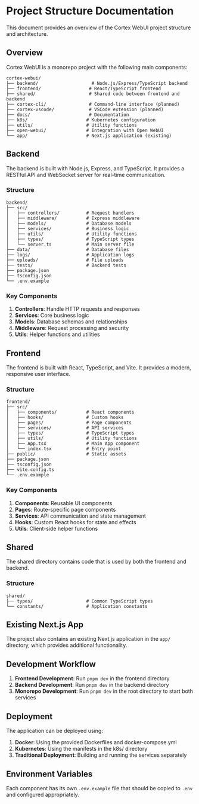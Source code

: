 # Project Structure Documentation

This document provides an overview of the Cortex WebUI project structure and architecture.

## Overview

Cortex WebUI is a monorepo project with the following main components:

```
cortex-webui/
├── backend/                    # Node.js/Express/TypeScript backend
├── frontend/                  # React/TypeScript frontend
├── shared/                    # Shared code between frontend and backend
├── cortex-cli/                # Command-line interface (planned)
├── cortex-vscode/             # VSCode extension (planned)
├── docs/                      # Documentation
├── k8s/                      # Kubernetes configuration
├── utils/                    # Utility functions
├── open-webui/               # Integration with Open WebUI
└── app/                      # Next.js application (existing)
```

## Backend

The backend is built with Node.js, Express, and TypeScript. It provides a RESTful API and WebSocket server for real-time communication.

### Structure

```
backend/
├── src/
│   ├── controllers/          # Request handlers
│   ├── middleware/           # Express middleware
│   ├── models/               # Database models
│   ├── services/             # Business logic
│   ├── utils/                # Utility functions
│   ├── types/                # TypeScript types
│   └── server.ts             # Main server file
├── data/                     # Database files
├── logs/                     # Application logs
├── uploads/                  # File uploads
├── tests/                    # Backend tests
├── package.json
├── tsconfig.json
└── .env.example
```

### Key Components

1. **Controllers**: Handle HTTP requests and responses
2. **Services**: Core business logic
3. **Models**: Database schemas and relationships
4. **Middleware**: Request processing and security
5. **Utils**: Helper functions and utilities

## Frontend

The frontend is built with React, TypeScript, and Vite. It provides a modern, responsive user interface.

### Structure

```
frontend/
├── src/
│   ├── components/           # React components
│   ├── hooks/                # Custom hooks
│   ├── pages/                # Page components
│   ├── services/             # API services
│   ├── types/                # TypeScript types
│   ├── utils/                # Utility functions
│   ├── App.tsx               # Main App component
│   └── index.tsx             # Entry point
├── public/                   # Static assets
├── package.json
├── tsconfig.json
├── vite.config.ts
└── .env.example
```

### Key Components

1. **Components**: Reusable UI components
2. **Pages**: Route-specific page components
3. **Services**: API communication and state management
4. **Hooks**: Custom React hooks for state and effects
5. **Utils**: Client-side helper functions

## Shared

The shared directory contains code that is used by both the frontend and backend.

### Structure

```
shared/
├── types/                    # Common TypeScript types
└── constants/                # Application constants
```

## Existing Next.js App

The project also contains an existing Next.js application in the `app/` directory, which provides additional functionality.

## Development Workflow

1. **Frontend Development**: Run `pnpm dev` in the frontend directory
2. **Backend Development**: Run `pnpm dev` in the backend directory
3. **Monorepo Development**: Run `pnpm dev` in the root directory to start both services

## Deployment

The application can be deployed using:

1. **Docker**: Using the provided Dockerfiles and docker-compose.yml
2. **Kubernetes**: Using the manifests in the k8s/ directory
3. **Traditional Deployment**: Building and running the services separately

## Environment Variables

Each component has its own `.env.example` file that should be copied to `.env` and configured appropriately.
